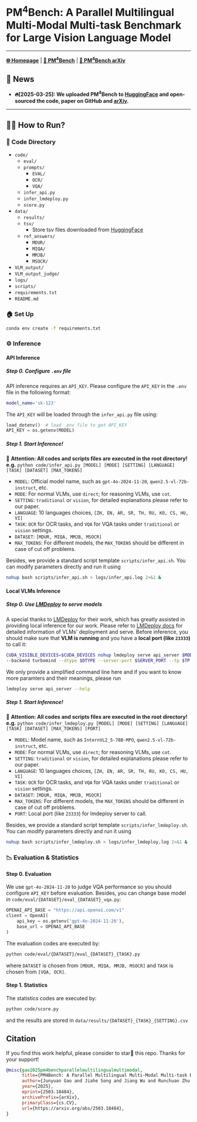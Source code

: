 # PM<sup>4</sup>Bench: A Parallel Multilingual Multi-Modal Multi-task Benchmark for Large Vision Language Model
<!-- ---

[Junyuan Gao*](https://openreview.net/profile?id=~Junyuan_Gao1), [Jiahe Song*](https://jiahe-song.webflow.io/), [Jiang Wu*†](https://openreview.net/profile?id=~Jiang_Wu7), [Runchuan Zhu](https://openreview.net/profile?id=~Runchuan_Zhu1), [Guanlin Shen](https://www.linkedin.com/in/gary-shen-88b95b179/), Shasha Wang, [Xingjian Wei, Haote Yang, Songyang Zhang, Weijia Li, [Bin Wang](https://wangbindl.github.io/), Dahua Lin, Lijun Wu, Conghui He‡

<small>*Equal contribution.</small>  
<small>†Project lead.</small>  
<small>‡Corresponding author.</small> -->

---

<!-- [**🌐 Homepage**](https://mmmu-benchmark.github.io/) | [**🏆 Leaderboard**](https://mmmu-benchmark.github.io/#leaderboard) | [**🤗 PM<sup>4</sup>Bench**](https://huggingface.co/datasets/MMMU/MMMU_Pro) | [**📖 MMMU-Pro arXiv**](https://arxiv.org/abs/2409.02813) | [**🤗 MMMU**](https://huggingface.co/datasets/MMMU/MMMU/) | [**📖 MMMU arXiv**](https://arxiv.org/pdf/2311.16502.pdf)  -->

[**🌐 Homepage**](https://songjhpku.github.io/PM4Bench/) | [**🤗 PM<sup>4</sup>Bench**](https://huggingface.co/datasets/songjhPKU/PM4Bench) | [**📖 PM<sup>4</sup>Bench arXiv**](https://arxiv.org/abs/2503.18484) 


## 📢 News

- **🔥[2025-03-25]: We uploaded PM<sup>4</sup>Bench to [HuggingFace](https://huggingface.co/datasets/songjhPKU/PM4Bench) and open-sourced the code, paper on GitHub and [arXiv](https://arxiv.org/abs/2503.18484).**

---

## 🧑‍💻 How to Run?
### 📁 Code Directory
- `code/`
  - `eval/`
  - `prompts/`
    - `EVAL/`
    - `OCR/`
    - `VQA/`
  - `infer_api.py`
  - `infer_lmdeploy.py`
  - `score.py`
- `data/`
  - `results/`
  - `tsv/`
    - Store tsv files downloaded from [HuggingFace](https://huggingface.co/datasets/songjhPKU/PM4Bench)
  - `ref_answers/`
    - `MDUR/`
    - `MIQA/`
    - `MMJB/`
    - `MSOCR/`
- `VLM_output/`
- `VLM_output_judge/`
- `logs/`
- `scripts/`
- `requirements.txt`
- `README.md`
### 🏠 Set Up
``` bash
conda env create -f requirements.txt
```
### ⚙️ Inference
#### API Inference
##### Step 0. Configure `.env` file
API inference requires an `API_KEY`. Please configure the `API_KEY` in the `.env` file in the following format: 
``` bash
model_name='sk-123'
```
The `API_KEY` will be loaded through the `infer_api.py` file using:
``` python
load_dotenv()  # load .env file to get API_KEY
API_KEY = os.getenv(MODEL)
```
##### Step 1. Start Inference!
🔴 **Attention: All codes and scripts files are executed in the root directory!**
**e.g.** `python code/infer_api.py [MODEL] [MODE] [SETTING] [LANGUAGE] [TASK] [DATASET] [MAX_TOKENS]`
* `MODEL`: Official model name, such as `gpt-4o-2024-11-20`, `qwen2.5-vl-72b-instruct`, etc.
* `MODE`: For normal VLMs, use `direct`; for reasoning VLMs, use `cot`.
* `SETTING`: `traditional` or `vision`, for detailed explanations please refer to our paper.
* `LANGUAGE`: 10 languages choices, `[ZH, EN, AR, SR, TH, RU, KO, CS, HU, VI]`
* `TASK`: `OCR` for OCR tasks, and `VQA` for VQA tasks under `traditional` or `vision` settings.
* `DATASET`: `[MDUR, MIQA, MMJB, MSOCR]`
* `MAX_TOKENS`: For different models, the `MAX_TOKENS` should be different in case of cut off problems.

Besides, we provide a standard script template `scripts/infer_api.sh`. You can modify parameters directly and run it using 
``` bash
nohup bash scripts/infer_api.sh > logs/infer_api.log 2>&1 &
```

#### Local VLMs Inference
##### Step 0. Use [LMDeploy](https://github.com/InternLM/lmdeploy) to serve models
A special thanks to [LMDeploy](https://github.com/InternLM/lmdeploy) for their work, which has greatly assisted in providing local inference for our work. Please refer to [LMDeploy docs](https://lmdeploy.readthedocs.io/en/latest/get_started/get_started.html) for detailed information of VLMs' deployment and serve. Before inference, you should make sure that **VLM is running** and you have a **local port (like `23333`)** to call it:
``` bash
CUDA_VISIBLE_DEVICES=$CUDA_DEVICES nohup lmdeploy serve api_server $MODEL_PATH 
--backend turbomind --dtype $DTYPE --server-port $SERVER_PORT --tp $TP > $LOG_PATH 2>&1 &
```
We only provide a simplified command line here and if you want to know more paramters and their meanings, please run
``` bash
lmdeploy serve api_server --help
```
##### Step 1. Start Inference!
🔴 **Attention: All codes and scripts files are executed in the root directory!**
**e.g.** `python code/infer_lmdeploy.py [MODEL] [MODE] [SETTING] [LANGUAGE] [TASK] [DATASET] [MAX_TOKENS] [PORT]`
* `MODEL`: Model name, such as `InternVL2_5-78B-MPO`, `qwen2.5-vl-72b-instruct`, etc.
* `MODE`: For normal VLMs, use `direct`; for reasoning VLMs, use `cot`.
* `SETTING`: `traditional` or `vision`, for detailed explanations please refer to our paper.
* `LANGUAGE`: 10 languages choices, `[ZH, EN, AR, SR, TH, RU, KO, CS, HU, VI]`
* `TASK`: `OCR` for OCR tasks, and `VQA` for VQA tasks under `traditional` or `vision` settings.
* `DATASET`: `[MDUR, MIQA, MMJB, MSOCR]`
* `MAX_TOKENS`: For different models, the `MAX_TOKENS` should be different in case of cut off problems.
* `PORT`: Local port (like `23333`) for lmdeploy server to call.

Besides, we provide a standard script template `scripts/infer_lmdeploy.sh`. You can modify parameters directly and run it using 
``` bash
nohup bash scripts/infer_lmdeploy.sh > logs/infer_lmdeploy.log 2>&1 &
```

### 📉 Evaluation & Statistics
#### Step 0. Evaluation
We use `gpt-4o-2024-11-20` to judge VQA performance so you should configure `API_KEY` before evaluation. Besides, you can change base model in `code/eval/{DATASET}/eval_{DATASET}_vqa.py`:
``` python
OPENAI_API_BASE = "https://api.openai.com/v1"
client = OpenAI(
    api_key = os.getenv('gpt-4o-2024-11-20'),
    base_url = OPENAI_API_BASE
)
```
The evaluation codes are executed by:
``` bash
python code/eval/{DATASET}/eval_{DATASET}_{TASK}.py
```
where `DATASET` is chosen from `[MDUR, MIQA, MMJB, MSOCR]` and `TASK` is chosen from `[VQA, OCR]`.
#### Step 1. Statistics
The statistics codes are executed by:
``` bash
python code/score.py
```
and the results are stored in `data/results/{DATASET}_{TASK}_{SETTING}.csv`


## Citation
If you find this work helpful, please consider to star🌟 this repo. Thanks for your support!
```bibtex
@misc{gao2025pm4benchparallelmultilingualmultimodal,
      title={PM4Bench: A Parallel Multilingual Multi-Modal Multi-task Benchmark for Large Vision Language Model}, 
      author={Junyuan Gao and Jiahe Song and Jiang Wu and Runchuan Zhu and Guanlin Shen and Shasha Wang and Xingjian Wei and Haote Yang and Songyang Zhang and Weijia Li and Bin Wang and Dahua Lin and Lijun Wu and Conghui He},
      year={2025},
      eprint={2503.18484},
      archivePrefix={arXiv},
      primaryClass={cs.CV},
      url={https://arxiv.org/abs/2503.18484}, 
}
```